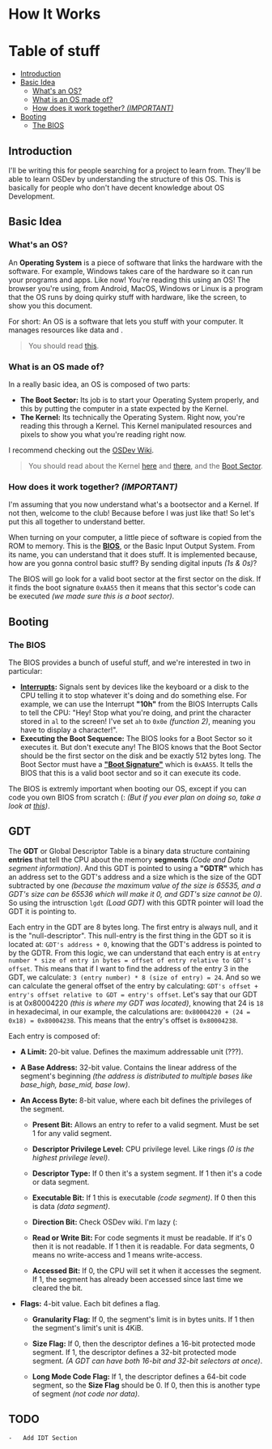 # How It Works

# Table of stuff

-   [Introduction](#introduction)
-   [Basic Idea](#basic-idea)
    -   [What's an OS?](#whats-an-os)
    -   [What is an OS made of?](#what-is-an-os-made-of)
    -   [How does it work together? _(IMPORTANT)_](#how-does-it-work-together-important)
-   [Booting](#booting)
    -   [The BIOS](#the-bios)

## Introduction

I'll be writing this for people searching for a project to learn from.
They'll be able to learn OSDev by understanding the structure of this OS.
This is basically for people who don't have decent knowledge 
about OS Development.

## Basic Idea

### What's an OS?

An **Operating System** is a piece of software that links the hardware 
with the software. For example, Windows takes care of the hardware so it can
run your programs and apps. Like now! You're reading this using an OS!
The browser you're using, from Android, MacOS, Windows or Linux is a program
that the OS runs by doing quirky stuff with hardware, like the screen,
to show you this document.

For short: An OS is a software that lets you stuff with your computer.
It manages resources like data and _<insert what else>_.

> You should read [this](https://wiki.osdev.org/Introduction#What_is_an_Operating_System.3F).

### What is an OS made of?

In a really basic idea, an OS is composed of two parts:
-   **The Boot Sector:** Its job is to start your Operating System properly,
    and this by putting the computer in a state expected by the Kernel.
-   **The Kernel:** Its technically the Operating System. Right now, 
    you're reading this through a Kernel. This Kernel manipulated resources
    and pixels to show you what you're reading right now.

I recommend checking out the [OSDev Wiki](https://wiki.osdev.org/).

> You should read about the Kernel [here](https://wiki.osdev.org/Kernel)
and [there](https://wiki.osdev.org/Introduction#What_is_a_kernel.3F),
and the [Boot Sector](https://wiki.osdev.org/Boot_Sequence).

### How does it work together? _(IMPORTANT)_

I'm assuming that you now understand what's a bootsector and a Kernel.
If not then, welcome to the club! Because before I was just like that!
So let's put this all together to understand better.

When turning on your computer, a little piece of software is copied
from the ROM to memory. This is the [**BIOS**](https://wiki.osdev.org/BIOS), 
or the Basic Input Output System. From its name, you can understand that it does
stuff. It is implemented because, how are you gonna control basic stuff?
By sending digital inputs _(1s & 0s)_?

The BIOS will go look for a valid boot sector at the first sector on the disk.
If it finds the boot signature `0xAA55` then it means that this sector's code
can be executed _(we made sure this is a boot sector)_.

## Booting

### The BIOS

The BIOS provides a bunch of useful stuff, and we're interested in two 
in particular:
-   **[Interrupts](https://wiki.osdev.org/Interrupts):** Signals sent by devices
    like the keyboard or a disk to the CPU telling it to stop whatever it's doing
    and do something else. For example, we can use the Interrupt **"10h"**
    from the BIOS Interrupts Calls to tell the CPU: 
    "Hey! Stop what you're doing, and print the character stored in `al` to 
    the screen! I've set `ah` to `0x0e` _(function 2)_, meaning you have to 
    display a character!".
-   **Executing the Boot Sequence:** The BIOS looks for a Boot Sector so it executes it.
    But don't execute any! The BIOS knows that the Boot Sector should be the first sector 
    on the disk and be exactly 512 bytes long. The Boot Sector must have 
    a [**"Boot Signature"**](https://wiki.osdev.org/Boot_Signature#Master_Boot_Record)
    which is `0xAA55`. It tells the BIOS that this is a valid boot sector and so
    it can execute its code.

The BIOS is extremly important when booting our OS, except if you can code you own BIOS
from scratch (: _(But if you ever plan on doing so, 
take a look at [this](https://stackoverflow.com/a/10891215))_.


## GDT

The **GDT** or Global Descriptor Table is a binary data structure containing **entries**
that tell the CPU about the memory **segments** _(Code and Data segment information)_.
And this GDT is pointed to using a **"GDTR"** which has an address set to the GDT's
address and a size which is the size of the GDT subtracted by one 
_(because the maximum value of the size is 65535, and a GDT's size can be 65536_
_which will make it 0, and GDT's size cannot be 0)_.
So using the intrusction `lgdt` _(Load GDT)_ with this GDTR pointer will load 
the GDT it is pointing to.

Each entry in the GDT are 8 bytes long. The first entry is always null,
and it is the "null-descriptor". This null-entry is the first thing in
the GDT so it is located at: `GDT's address + 0`, knowing that the GDT's address 
is pointed to by the GDTR. From this logic, we can understand that each entry is at
`entry number * size of entry in bytes = offset of entry relative to GDT's offset`. 
This means that if I want to find the address of the entry 3 in the GDT, 
we calculate: `3 (entry number) * 8 (size of entry) = 24`. And so we can calculate 
the general offset of the entry by calculating: 
`GDT's offset + entry's offset relative to GDT = entry's offset`.
Let's say that our GDT is at 0x80004220 _(this is where my GDT was located)_,
knowing that 24 is `18` in hexadecimal, in our example, the calculations are: 
`0x80004220 + (24 = 0x18) = 0x80004238`. This means that the entry's offset is `0x80004238`.

Each entry is composed of:
-   **A Limit:** 20-bit value. Defines the maximum addressable unit (???).

-   **A Base Address:** 32-bit value. Contains the linear address of the segment's beginning
    *(the address is distributed to multiple bases like base_high, base_mid, base low)*.

-   **An Access Byte:** 8-bit value, where each bit defines the privileges of the segment.

    -   **Present Bit:** Allows an entry to refer to a valid segment. 
    Must be set 1 for any valid segment.

    -   **Descriptor Privilege Level:** CPU privilege level. 
    Like rings _(0 is the highest privilege level)_.

    -   **Descriptor Type:** If 0 then it's a system segment.
    If 1 then it's a code or data segment.

    -   **Executable Bit:** If 1 this is executable _(code segment)_.
    If 0 then this is data _(data segment)_.
    
    -   **Direction Bit:** Check OSDev wiki. I'm lazy (:

    -   **Read or Write Bit:** For code segments it must be readable. If it's 0 then 
    it is not readable. If 1 then it is readable.
    For data segments, 0 means no write-access and 1 means write-access.

    -   **Accessed Bit:** If 0, the CPU will set it when it accesses the segment.
    If 1, the segment has already been accessed since last time we cleared the bit.

-   **Flags:** 4-bit value. Each bit defines a flag.

    -   **Granularity Flag:** If 0, the segment's limit is in bytes units.
    If 1 then the segment's limit's unit is 4KiB.

    -   **Size Flag:** If 0, then the descriptor defines a 16-bit protected mode segment.
    If 1, the descriptor defines a 32-bit protected mode segment.
    _(A GDT can have both 16-bit and 32-bit selectors at once)_.

    -   **Long Mode Code Flag:** If 1, the descriptor defines a 64-bit code segment,
    so the **Size Flag** should be 0. If 0, then this is another type of segment
    _(not code nor data)_.

## TODO
    -   Add IDT Section